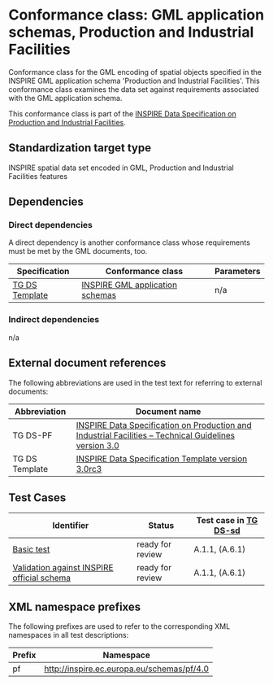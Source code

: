 # Conformance class: GML application schemas, Production and Industrial Facilities

Conformance class for the GML encoding of spatial objects specified in the INSPIRE GML application schema 'Production and Industrial Facilities'. This conformance class examines the data set against requirements associated with the GML application schema.

This conformance class is part of the [INSPIRE Data Specification on Production and Industrial Facilities](../README.md).

## Standardization target type

INSPIRE spatial data set encoded in GML, Production and Industrial Facilities features

## Dependencies

### Direct dependencies

A direct dependency is another conformance class whose requirements must be met by the GML documents, too.

| Specification | Conformance class | Parameters | 
| ------------- | ----------------- | ---------- |
| [TG DS Template](#ref_TG_DS_tmpl) | [INSPIRE GML application schemas](http://inspire.ec.europa.eu/id/ats/data/3.0rc3/schemas) | n/a |

### Indirect dependencies

n/a
 
## External document references

The following abbreviations are used in the test text for referring to external documents:

Abbreviation                     | Document name
-------------------------------- | --------------------------------------------------
TG DS-PF <a name="ref_TG_DS_PF"></a>   | [INSPIRE Data Specification on Production and Industrial Facilities – Technical Guidelines version 3.0](https://inspire.ec.europa.eu/documents/Data_Specifications/INSPIRE_DataSpecification_PF_v3.0.pdf)
TG DS Template <a name="ref_TG_DS_tmpl"></a>   | [INSPIRE Data Specification Template version 3.0rc3](http://inspire.jrc.ec.europa.eu/documents/Data_Specifications/INSPIRE_DataSpecification_Template_v3.0rc3.pdf)

## Test Cases

| Identifier                                                        | Status   | Test case in [TG DS-sd](#ref_TG_DS_PF)  |
| ----------------------------------------------------------------- | -------- | ------------ |
| [Basic test](./basic.md)  | ready for review  | A.1.1, (A.6.1)  |
| [Validation against INSPIRE official schema](./official-schema-validation.md)  | ready for review  | A.1.1, (A.6.1)  |

## XML namespace prefixes <a name="namespaces"></a>

The following prefixes are used to refer to the corresponding XML namespaces in all test descriptions:

Prefix         | Namespace
-------------- | -------------------------------------------------
pf             | http://inspire.ec.europa.eu/schemas/pf/4.0
